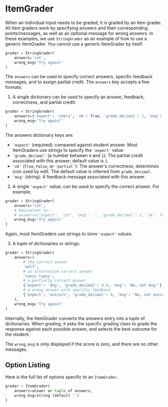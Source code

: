 # ItemGrader

When an individual input needs to be graded, it is graded by an item grader. All item graders work by specifying answers and their corresponding points/messages, as well as an optional message for wrong answers. In these examples, we use `StringGrader` as an example of how to use a generic ItemGrader. You cannot use a generic ItemGrader by itself.

```python
grader = StringGrader(
    answers='cat',
    wrong_msg='Try again!'
)
```

The `answers` can be used to specify correct answers, specific feedback messages, and to assign partial credit. The `answers` key accepts a few formats:

1. A single dictionary can be used to specify an answer, feedback, correctness, and partial credit:
```python
grader = StringGrader(
    answers={'expect': 'zebra', 'ok': True, 'grade_decimal': 1, 'msg': 'Yay!'},
    wrong_msg='Try again!'
)
```
  The answers dictionary keys are:
  - `'expect'` (required): compared against student answer. Most ItemGraders use strings to specify the `'expect'` value.
  - `'grade_decimal'` (a number between `0` and `1`): The partial credit associated with this answer; default value is `1`.
  - `'ok'` (`True`, `False`, or `'partial'`): The answer's correctness; determines icon used by edX. The default value is inferred from `grade_decimal`.
  - `'msg'` (string): A feedback message associated with this answer.

2. A single `'expect'` value: can be used to specify the correct answer. For example,
```python
grader = StringGrader(
    answers='cat',
    # Equivalent to:
    # answers={'expect': 'cat', 'msg': '', 'grade_decimal': 1, 'ok': True}
    wrong_msg='Try again!'
)
```
Again, most ItemGraders use strings to store `'expect'` values.

3. A tuple of dictionaries or strings:
```python
grader = StringGrader(
    answers=(
        # the correct answer
        'wolf',
        # an alternative correct answer
        'canis lupus',
        # a partially correct answer
        {'expect': 'dog', 'grade_decimal': 0.5, 'msg': 'No, not dog!'},
        # a wrong answer with specific feedback
        {'expect': 'unicorn', 'grade_decimal': 0, 'msg': 'No, not unicorn!'}
    ),
    wrong_msg='Try again!'
)
```

Internally, the ItemGrader converts the answers entry into a tuple of dictionaries. When grading, it asks the specific grading class to grade the response against each possible answer, and selects the best outcome for the student.

The `wrong_msg` is only displayed if the score is zero, and there are no other messages.


## Option Listing

Here is the full list of options specific to an `ItemGrader`.
```python
grader = ItemGrader(
    answers=answer or tuple of answers,
    wrong_msg=string (default '')
)
```
